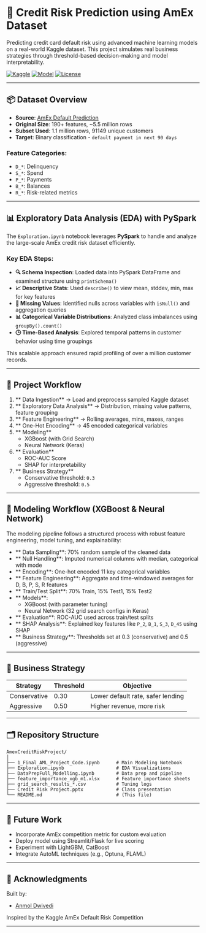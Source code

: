 
# 🏦 Credit Risk Prediction using AmEx Dataset

Predicting credit card default risk using advanced machine learning models on a real-world Kaggle dataset. This project simulates real business strategies through threshold-based decision-making and model interpretability.

[![Kaggle](https://img.shields.io/badge/Data-Kaggle-blue)](https://www.kaggle.com/competitions/amex-default-prediction)
[![Model](https://img.shields.io/badge/Model-XGBoost%20%7C%20NeuralNet-green)](#modeling)
[![License](https://img.shields.io/badge/License-MIT-brightgreen)]()

---

## 📦 Dataset Overview

- **Source**: [AmEx Default Prediction](https://www.kaggle.com/competitions/amex-default-prediction)
- **Original Size**: 190+ features, ~5.5 million rows
- **Subset Used**: 1.1 million rows, 91149 unique customers
- **Target**: Binary classification - `default payment in next 90 days`

### Feature Categories:
- `D_*`: Delinquency
- `S_*`: Spend
- `P_*`: Payments
- `B_*`: Balances
- `R_*`: Risk-related metrics

---

## 📊 Exploratory Data Analysis (EDA) with PySpark

The `Exploration.ipynb` notebook leverages **PySpark** to handle and analyze the large-scale AmEx credit risk dataset efficiently.

### Key EDA Steps:

- **🔍 Schema Inspection**: Loaded data into PySpark DataFrame and examined structure using `printSchema()`  
- **📈 Descriptive Stats**: Used `describe()` to view mean, stddev, min, max for key features  
- **🧱 Missing Values**: Identified nulls across variables with `isNull()` and aggregation queries  
- **📊 Categorical Variable Distributions**: Analyzed class imbalances using `groupBy().count()`  
- **🕒 Time-Based Analysis**: Explored temporal patterns in customer behavior using time groupings

This scalable approach ensured rapid profiling of over a million customer records.

---

## 🔄 Project Workflow

1. ** Data Ingestion** → Load and preprocess sampled Kaggle dataset  
2. ** Exploratory Data Analysis** → Distribution, missing value patterns, feature grouping  
3. ** Feature Engineering** → Rolling averages, mins, maxes, ranges  
4. ** One-Hot Encoding** → 45 encoded categorical variables  
5. ** Modeling**
    - XGBoost (with Grid Search)
    - Neural Network (Keras)
6. ** Evaluation**
    - ROC-AUC Score
    - SHAP for interpretability
7. ** Business Strategy**
    - Conservative threshold: `0.3`
    - Aggressive threshold: `0.5`

---

## 🧠 Modeling Workflow (XGBoost & Neural Network)

The modeling pipeline follows a structured process with robust feature engineering, model tuning, and explainability:

- ** Data Sampling**: 70% random sample of the cleaned data  
- ** Null Handling**: Imputed numerical columns with median, categorical with mode  
- ** Encoding**: One-hot encoded 11 key categorical variables  
- ** Feature Engineering**: Aggregate and time-windowed averages for D, B, P, S, R features  
- ** Train/Test Split**: 70% Train, 15% Test1, 15% Test2  
- ** Models**:  
  - XGBoost (with parameter tuning)  
  - Neural Network (32 grid search configs in Keras)  
- ** Evaluation**: ROC-AUC used across train/test splits  
- ** SHAP Analysis**: Explained key features like `P_2`, `B_1`, `S_3`, `D_45` using SHAP  
- ** Business Strategy**: Thresholds set at 0.3 (conservative) and 0.5 (aggressive)

---

## 🎯 Business Strategy

| Strategy      | Threshold | Objective                          |
|---------------|-----------|------------------------------------|
| Conservative  | 0.30      | Lower default rate, safer lending |
| Aggressive    | 0.50      | Higher revenue, more risk         |

---

## 🗂️ Repository Structure

```
AmexCreditRiskProject/
│
├── 1_Final_AML_Project_Code.ipynb      # Main Modeling Notebook
├── Exploration.ipynb                   # EDA Visualizations
├── DataPrepFull_Modelling.ipynb        # Data prep and pipeline
├── feature_importance_xgb_m1.xlsx      # Feature importance sheets
├── grid_search_results_*.csv           # Tuning logs
├── Credit Risk Project.pptx            # Class presentation
└── README.md                           # (This file)
```


---

## 🚀 Future Work

- Incorporate AmEx competition metric for custom evaluation  
- Deploy model using Streamlit/Flask for live scoring  
- Experiment with LightGBM, CatBoost  
- Integrate AutoML techniques (e.g., Optuna, FLAML)  

---

## 🙌 Acknowledgments

Built by:
- [Anmol Dwivedi](https://github.com/anmol-dwivedi)

Inspired by the Kaggle AmEx Default Risk Competition

---
